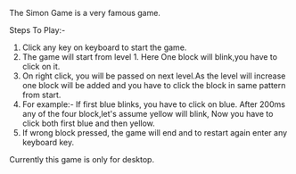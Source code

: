 The Simon Game is a very famous game.

Steps To Play:-
1. Click any key on keyboard to start the game.
2. The game will start from level 1. Here One block will blink,you have to click on it.
3. On right click, you will be passed on next level.As the level will increase one block will be added and you have to click the block in same pattern from start.
4. For example:- If first blue blinks, you have to click on blue. After 200ms any of the four block,let's assume yellow will blink, Now you have to click both first blue and then yellow.
5. If wrong block pressed, the game will end and to restart again enter any keyboard key.

Currently this game is only for desktop.
